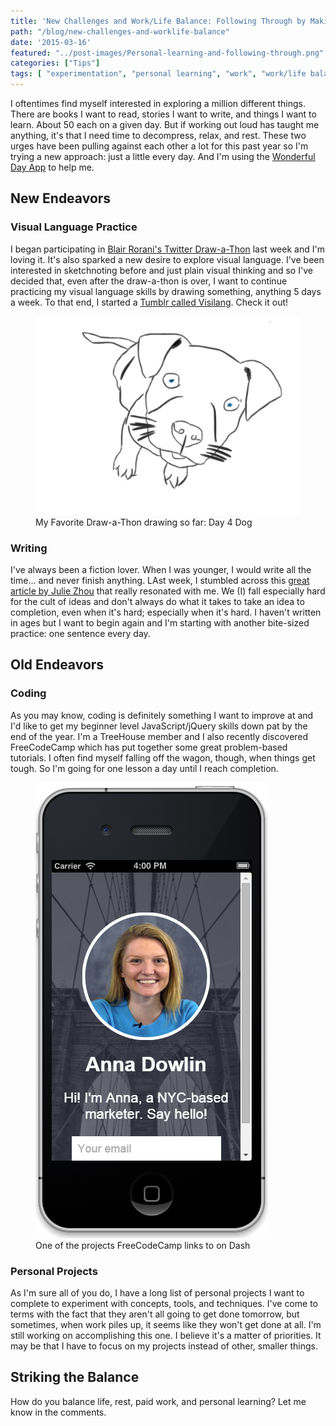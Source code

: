 ```yaml
---
title: 'New Challenges and Work/Life Balance: Following Through by Making it Smaller'
path: "/blog/new-challenges-and-worklife-balance"
date: '2015-03-16'
featured: "../post-images/Personal-learning-and-following-through.png"
categories: ["Tips"]
tags: [ "experimentation", "personal learning", "work", "work/life balance"]
---
```


I oftentimes find myself interested in exploring a million different things. There are books I want to read, stories I want to write, and things I want to learn. About 50 each on a given day. But if working out loud has taught me anything, it's that I need time to decompress, relax, and rest. These two urges have been pulling against each other a lot for this past year so I'm trying a new approach: just a little every day. And I'm using the [Wonderful Day App](http://www.wonderfuldayapp.com/ "Wonderful Day App") to help me.

## New Endeavors

### Visual Language Practice

I began participating in [Blair Rorani's Twitter Draw-a-Thon](http://blair.rorani.com/twitter-drawathon/ "Twitter Draw-a-Thon") last week and I'm loving it. It's also sparked a new desire to explore visual language. I've been interested in sketchnoting before and just plain visual thinking and so I've decided that, even after the draw-a-thon is over, I want to continue practicing my visual language skills by drawing something, anything 5 days a week. To that end, I started a [Tumblr called Visilang](http://visilang.tumblr.com/ "Visilang"). Check it out!

<figure>
  <img src="../post-images/Dog-for-day-4.png" alt="Day 4 draw-a-thon drawing" />
  <figcaption>My Favorite Draw-a-Thon drawing so far: Day 4 Dog</figcaption>
</figure>

### Writing

I've always been a fiction lover. When I was younger, I would write all the time... and never finish anything. LAst week, I stumbled across this [great article by Julie Zhou](https://medium.com/the-year-of-the-looking-glass/the-idea-person-e08e36f9024d "The Idea Person") that really resonated with me. We (I) fall especially hard for the cult of ideas and don't always do what it takes to take an idea to completion, even when it's hard; especially when it's hard. I haven't written in ages but I want to begin again and I'm starting with another bite-sized practice: one sentence every day.

## Old Endeavors

### Coding

As you may know, coding is definitely something I want to improve at and I'd like to get my beginner level JavaScript/jQuery skills down pat by the end of the year. I'm a TreeHouse member and I also recently discovered FreeCodeCamp which has put together some great problem-based tutorials. I often find myself falling off the wagon, though, when things get tough. So I'm going for one lesson a day until I reach completion.

<figure>
  <img src="../post-images/DashWebsiteProject.png" alt="Dash coding project" />
  <figcaption>One of the projects FreeCodeCamp links to on Dash</figcaption>
</figure>

### Personal Projects

As I'm sure all of you do, I have a long list of personal projects I want to complete to experiment with concepts, tools, and techniques. I've come to terms with the fact that they aren't all going to get done tomorrow, but sometimes, when work piles up, it seems like they won't get done at all. I'm still working on accomplishing this one. I believe it's a matter of priorities. It may be that I have to focus on my projects instead of other, smaller things.

## Striking the Balance

How do you balance life, rest, paid work, and personal learning? Let me know in the comments.
